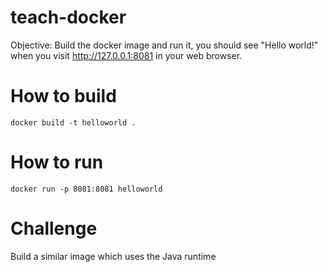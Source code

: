# teach-docker

Objective: Build the docker image and run it, you should see 
"Hello world!" when you visit http://127.0.0.1:8081 in your 
web browser.


# How to build


```
docker build -t helloworld .
```

# How to run

```
docker run -p 8081:8081 helloworld
```

# Challenge

Build a similar image which uses the Java runtime

